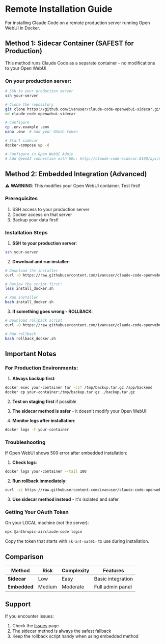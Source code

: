 # Remote Installation Guide

For installing Claude Code on a remote production server running Open WebUI in Docker.

## Method 1: Sidecar Container (SAFEST for Production)

This method runs Claude Code as a separate container - no modifications to your Open WebUI.

### On your production server:

```bash
# SSH to your production server
ssh your-server

# Clone the repository
git clone https://github.com/ivanuser/claude-code-openwebui-sidecar.git
cd claude-code-openwebui-sidecar

# Configure
cp .env.example .env
nano .env  # Add your OAuth token

# Start sidecar
docker-compose up -d

# Configure in Open WebUI Admin
# Add OpenAI connection with URL: http://claude-code-sidecar:8100/api/v1
```

## Method 2: Embedded Integration (Advanced)

⚠️ **WARNING**: This modifies your Open WebUI container. Test first!

### Prerequisites

1. SSH access to your production server
2. Docker access on that server
3. Backup your data first!

### Installation Steps

1. **SSH to your production server**:
```bash
ssh your-server
```

2. **Download and run installer**:
```bash
# Download the installer
curl -O https://raw.githubusercontent.com/ivanuser/claude-code-openwebui-sidecar/master/embed-installer/install_docker.sh

# Review the script first!
less install_docker.sh

# Run installer
bash install_docker.sh
```

3. **If something goes wrong - ROLLBACK**:
```bash
# Download rollback script
curl -O https://raw.githubusercontent.com/ivanuser/claude-code-openwebui-sidecar/master/embed-installer/rollback_docker.sh

# Run rollback
bash rollback_docker.sh
```

## Important Notes

### For Production Environments:

1. **Always backup first**:
```bash
docker exec your-container tar -czf /tmp/backup.tar.gz /app/backend
docker cp your-container:/tmp/backup.tar.gz ./backup.tar.gz
```

2. **Test on staging first** if possible

3. **The sidecar method is safer** - it doesn't modify your Open WebUI

4. **Monitor logs after installation**:
```bash
docker logs -f your-container
```

### Troubleshooting

If Open WebUI shows 500 error after embedded installation:

1. **Check logs**:
```bash
docker logs your-container --tail 100
```

2. **Run rollback immediately**:
```bash
curl -sL https://raw.githubusercontent.com/ivanuser/claude-code-openwebui-sidecar/master/embed-installer/rollback_docker.sh | bash
```

3. **Use sidecar method instead** - it's isolated and safer

### Getting Your OAuth Token

On your LOCAL machine (not the server):
```bash
npx @anthropic-ai/claude-code login
```

Copy the token that starts with `sk-ant-oat01-` to use during installation.

## Comparison

| Method | Risk | Complexity | Features |
|--------|------|------------|----------|
| **Sidecar** | Low | Easy | Basic integration |
| **Embedded** | Medium | Moderate | Full admin panel |

## Support

If you encounter issues:

1. Check the [Issues](https://github.com/ivanuser/claude-code-openwebui-sidecar/issues) page
2. The sidecar method is always the safest fallback
3. Keep the rollback script handy when using embedded method